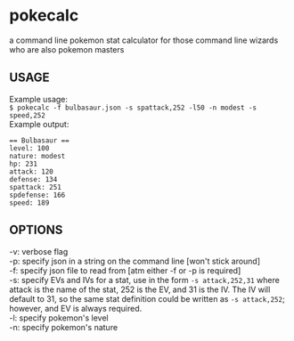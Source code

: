 # pokecalc
a command line pokemon stat calculator for those command line wizards who are also pokemon masters
## USAGE
Example usage:  
`$ pokecalc -f bulbasaur.json -s spattack,252 -l50 -n modest -s speed,252`  
Example output:  
```
== Bulbasaur ==
level: 100
nature: modest
hp: 231
attack: 120
defense: 134
spattack: 251
spdefense: 166
speed: 189
```

## OPTIONS
-v: verbose flag  
-p: specify json in a string on the command line [won't stick around]  
-f: specify json file to read from [atm either -f or -p is required]  
-s: specify EVs and IVs for a stat, use in the form `-s attack,252,31`
	where attack is the name of the stat, 252 is the EV, and 31 is the IV.
	The IV will default to 31, so the same stat definition could be written
	as `-s attack,252`; however, and EV is always required.  
-l: specify pokemon's level  
-n: specify pokemon's nature  
